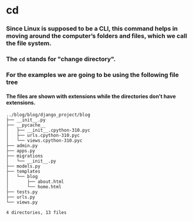 # cd
### Since Linux is supposed to be a CLI, this command helps in moving around the computer’s folders and files, which we call the file system.
### The `cd` stands for "change directory".


### For the examples we are going to be using the following file tree
#### The files are shown with extensions while the directories don't have extensions.
```
../blog/blog/django_project/blog
├── __init__.py
├── __pycache__
│   ├── __init__.cpython-310.pyc
│   ├── urls.cpython-310.pyc
│   └── views.cpython-310.pyc
├── admin.py
├── apps.py
├── migrations
│   └── __init__.py
├── models.py
├── templates
│   └── blog
│       ├── about.html
│       └── home.html
├── tests.py
├── urls.py
└── views.py

4 directories, 13 files
```
